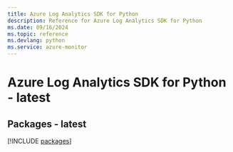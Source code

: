 ```yaml
---
title: Azure Log Analytics SDK for Python
description: Reference for Azure Log Analytics SDK for Python
ms.date: 09/16/2024
ms.topic: reference
ms.devlang: python
ms.service: azure-monitor
---
```

# Azure Log Analytics SDK for Python - latest
## Packages - latest
[!INCLUDE [packages](log-analytics-index.md)]